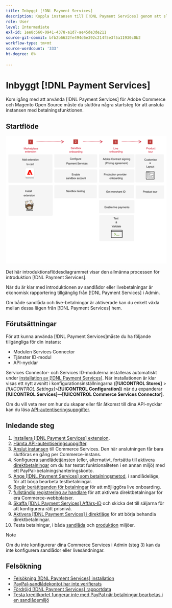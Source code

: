 ```yaml
---
title: Inbyggt [!DNL Payment Services]
description: Koppla instansen till [!DNL Payment Services] genom att slutföra några steg i introduktionen.
role: User
level: Intermediate
exl-id: 1ee8c660-0941-4378-a1d7-ae45de3de211
source-git-commit: bfb2b6632fe494d6e392c214f5e3f5a11930c0b2
workflow-type: tm+mt
source-wordcount: '333'
ht-degree: 0%

---
```


# Inbyggt [!DNL Payment Services]

Kom igång med att använda [!DNL Payment Services] för Adobe Commerce och Magento Open Source måste du slutföra några startsteg för att ansluta instansen med betalningsfunktionen.

## Startflöde

![Startflöde](assets/onboarding-diagram.svg)

Det här introduktionsflödesdiagrammet visar den allmänna processen för introduktion [!DNL Payment Services].

När du är klar med introduktionen av sandlådor eller livebetalningar är ekonomisk rapportering tillgänglig från [!DNL Payment Services] i Admin.

Om både sandlåda och live-betalningar är aktiverade kan du enkelt växla mellan dessa lägen från [!DNL Payment Services] hem.

## Förutsättningar

För att kunna använda [!DNL Payment Services]måste du ha följande tillgängliga för din instans:

* Modulen Services Connector
* Tjänster ID-modul
* API-nycklar

Services Connector- och Services ID-modulerna installeras automatiskt under [installation av [!DNL Payment Services]](install.md). När installationen är klar visas ett nytt avsnitt i konfigurationsinställningarna (**[!UICONTROL Stores]** > _[!UICONTROL Settings]_>**[!UICONTROL Configuration]**) när du expanderar **[!UICONTROL Services]**—**[!UICONTROL Commerce Services Connector]**.

Om du vill veta mer om hur du skapar eller får åtkomst till dina API-nycklar kan du läsa [API-autentiseringsuppgifter](#obtain-api-credentials).

## Inledande steg

1. [Installera [!DNL Payment Services] extension](install.md#get-payment-services).
1. [Hämta API-autentiseringsuppgifter](connect.md#obtain-api-credentials).
1. [Anslut instansen](connect.md#configure-commerce-services) till Commerce Services. Den här anslutningen får bara slutföras en gång per Commerce-instans.
1. [Konfigurera sandlådetjänsten](sandbox.md#enable-sandbox-testing) (eller, alternativt, fortsätta till [aktivera direktbetalningar](sandbox.md#enable-live-payments) om du har testat funktionaliteten i en annan miljö) med ett PayPal-betalningshanteringskonto.
1. [Ange [!DNL Payment Services] som betalningsmetod](production.md#set-payment-services-as-payment-method), i sandlådeläge, för att börja bearbeta testbetalningar.
1. [Begär berättiganden för betalningar](production.md#request-payments-entitlement-from-adobe) för att möjliggöra live onboarding.
1. [fullständig registrering av handlare](production.md#complete-merchant-onboarding) för att aktivera direktbetalningar för era Commerce-webbplatser.
1. [Skaffa [!DNL Payment Services] Affärs-ID](production.md#configure-pricing-tier) och skicka det till säljarna för att konfigurera rätt prisnivå.
1. [Aktivera [!DNL Payment Services] i direktläge](production.md#enable-live-payments) för att börja behandla direktbetalningar.
1. Testa betalningar, i båda [sandlåda](sandbox.md#test-in-sandbox-environment) och [produktion](production.md#test-in-production) miljöer.

>[!NOTE]
>
>Om du inte konfigurerar dina Commerce Services i Admin (steg 3) kan du inte konfigurera sandlådor eller livesändningar.

## Felsökning

* [Felsökning [!DNL Payment Services] installation](https://support.magento.com/hc/en-us/articles/4406603542541)
* [PayPal-sandlådekontot har inte verifierats](https://support.magento.com/hc/en-us/articles/4406954952461)
* [Fördröjd [!DNL Payment Services] rapportdata](https://support.magento.com/hc/en-us/articles/4406114741517)
* [Testa kreditkortet fungerar inte med PayPal när betalningar bearbetas i en sandlådemiljö](https://support.magento.com/hc/en-us/articles/5201041963917)
